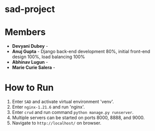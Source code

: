 # sad-project
# Members
- **Devyani Dubey** -
- **Anuj Gupta** - Django back-end development 80%, initial front-end design 100%, load balancing 100%
- **Abhinav Lugun** -
- **Marie Curie Salera** -

# How to Run
1. Enter `SAD` and activate virtual environment 'venv'.
2. Enter `nginx-1.21.6` and run 'nginx'.
3. Enter `crud` and run command `python manage.py runserver`.
4. Multiple servers can be started on ports 8000, 8888, and 9000.
5. Navigate to `http://localhost/` on browser.
